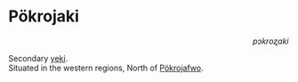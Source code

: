 
# Pökrojaki

<div align="right"><i>pɔkroʐaki</i></div>

Secondary [yeki](../Kivümi%20Language/Kivümi%20Dictionary/yeki.md).  
Situated in the western regions, North of [Pökrojafwo](Pökrojafwo.md).  